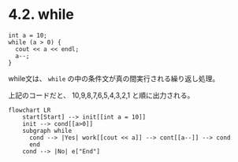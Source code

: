 # 4.2. while

```cpp:line-numbers
int a = 10;
while (a > 0) {
  cout << a << endl;
  a--;
}
```

while文は、 `while` の中の条件文が真の間実行される繰り返し処理。

上記のコードだと、 10,9,8,7,6,5,4,3,2,1 と順に出力される。

```mermaid
flowchart LR
    start[Start] --> init[[int a = 10]]
    init --> cond[[a>0]]
    subgraph while
      cond --> |Yes| work[[cout << a]] --> cont[[a--]] --> cond
      end
    cond --> |No| e["End"]
```
